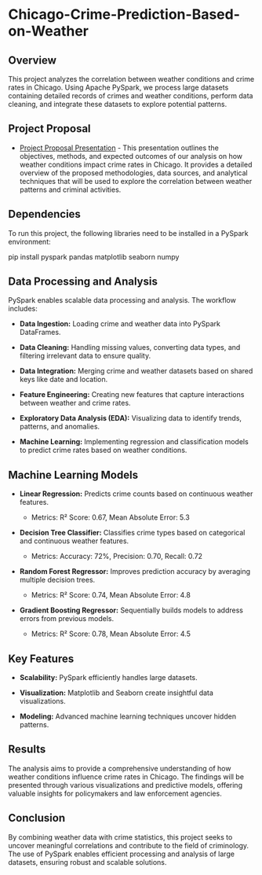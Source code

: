 # Chicago-Crime-Prediction-Based-on-Weather
Overview
--------

This project analyzes the correlation between weather conditions and crime rates in Chicago. Using Apache PySpark, we process large datasets containing detailed records of crimes and weather conditions, perform data cleaning, and integrate these datasets to explore potential patterns.

Project Proposal
----------------

* [Project Proposal Presentation](https://docs.google.com/presentation/d/1rYdVZvR8MsHnR1PxwPS0uLU5LktyFjEU/edit#slide=id.p1) - This presentation outlines the objectives, methods, and expected outcomes of our analysis on how weather conditions impact crime rates in Chicago. It provides a detailed overview of the proposed methodologies, data sources, and analytical techniques that will be used to explore the correlation between weather patterns and criminal activities.
    

Dependencies
------------

To run this project, the following libraries need to be installed in a PySpark environment:

pip install pyspark pandas matplotlib seaborn numpy

**Data Processing and Analysis**
--------------------------------

PySpark enables scalable data processing and analysis. The workflow includes:

*   **Data Ingestion:** Loading crime and weather data into PySpark DataFrames.
    
*   **Data Cleaning:** Handling missing values, converting data types, and filtering irrelevant data to ensure quality.
    
*   **Data Integration:** Merging crime and weather datasets based on shared keys like date and location.
    
*   **Feature Engineering:** Creating new features that capture interactions between weather and crime rates.
    
*   **Exploratory Data Analysis (EDA):** Visualizing data to identify trends, patterns, and anomalies.
    
*   **Machine Learning:** Implementing regression and classification models to predict crime rates based on weather conditions.
    

**Machine Learning Models**
---------------------------

*   **Linear Regression:** Predicts crime counts based on continuous weather features.
    
    *   Metrics: R² Score: 0.67, Mean Absolute Error: 5.3
        
*   **Decision Tree Classifier:** Classifies crime types based on categorical and continuous weather features.
    
    *   Metrics: Accuracy: 72%, Precision: 0.70, Recall: 0.72
        
*   **Random Forest Regressor:** Improves prediction accuracy by averaging multiple decision trees.
    
    *   Metrics: R² Score: 0.74, Mean Absolute Error: 4.8
        
*   **Gradient Boosting Regressor:** Sequentially builds models to address errors from previous models.
    
    *   Metrics: R² Score: 0.78, Mean Absolute Error: 4.5
        

**Key Features**
----------------

*   **Scalability:** PySpark efficiently handles large datasets.
    
*   **Visualization:** Matplotlib and Seaborn create insightful data visualizations.
    
*   **Modeling:** Advanced machine learning techniques uncover hidden patterns.
    

Results
-------

The analysis aims to provide a comprehensive understanding of how weather conditions influence crime rates in Chicago. The findings will be presented through various visualizations and predictive models, offering valuable insights for policymakers and law enforcement agencies.

Conclusion
----------

By combining weather data with crime statistics, this project seeks to uncover meaningful correlations and contribute to the field of criminology. The use of PySpark enables efficient processing and analysis of large datasets, ensuring robust and scalable solutions.
